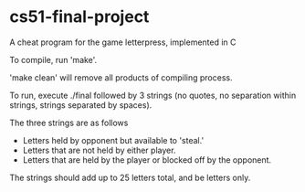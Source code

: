 # cs51-final-project
A cheat program for the game letterpress, implemented in C

To compile, run 'make'.

'make clean' will remove all products of compiling process.

To run, execute ./final followed by 3 strings (no quotes, no separation within 
    strings, strings separated by spaces).

The three strings are as follows
- Letters held by opponent but available to 'steal.'
- Letters that are not held by either player.
- Letters that are held by the player or blocked off by the opponent.

The strings should add up to 25 letters total, and be letters only.
